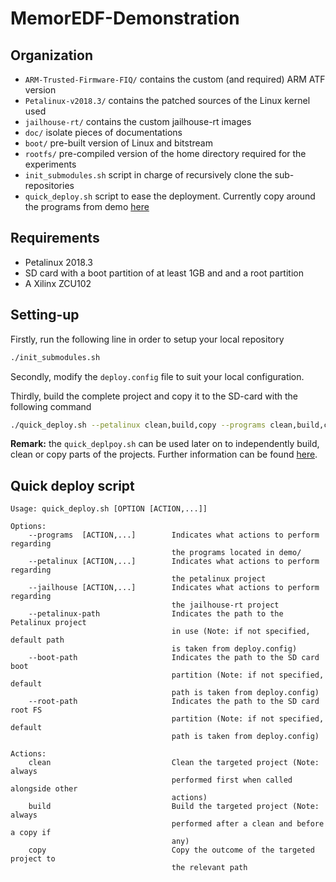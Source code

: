 # MemorEDF-Demonstration

## Organization

 - ```ARM-Trusted-Firmware-FIQ/``` contains the custom (and required) ARM ATF version
 - ```Petalinux-v2018.3/``` contains the patched sources of the Linux kernel used
 - ```jailhouse-rt/``` contains the custom jailhouse-rt images
 - ```doc/``` isolate pieces of documentations
 - ```boot/``` pre-built version of Linux and bitstream
 - ```rootfs/``` pre-compiled version of the home directory required for the experiments
 - ```init_submodules.sh``` script in charge of recursively clone the sub-repositories
 - ```quick_deploy.sh``` script to ease the deployment. Currently copy around the programs from demo [here](#quick-deploy-script)

## Requirements

 - Petalinux 2018.3
 - SD card with a boot partition of at least 1GB and and a root partition
 - A Xilinx ZCU102

## Setting-up

Firstly, run the following line in order to setup your local repository
```bash
./init_submodules.sh
```

Secondly, modify the ```deploy.config``` file to suit your local configuration.

Thirdly, build the complete project and copy it to the SD-card with the following command
```bash
./quick_deploy.sh --petalinux clean,build,copy --programs clean,build,copy --jailhouse clean,build,copy
```
**Remark:** the ```quick_deplpoy.sh``` can be used later on to independently build, clean or copy parts of the projects. Further information can be found [here](#quick-deploy-script).

## Quick deploy script
```
Usage: quick_deploy.sh [OPTION [ACTION,...]]

Options:
    --programs  [ACTION,...]        Indicates what actions to perform regarding
                                    the programs located in demo/
    --petalinux [ACTION,...]        Indicates what actions to perform regarding
                                    the petalinux project
    --jailhouse [ACTION,...]        Indicates what actions to perform regarding
                                    the jailhouse-rt project
    --petalinux-path                Indicates the path to the Petalinux project
                                    in use (Note: if not specified, default path
                                    is taken from deploy.config)
    --boot-path                     Indicates the path to the SD card boot
                                    partition (Note: if not specified, default
                                    path is taken from deploy.config)
    --root-path                     Indicates the path to the SD card root FS
                                    partition (Note: if not specified, default
                                    path is taken from deploy.config)

Actions:
    clean                           Clean the targeted project (Note: always
                                    performed first when called alongside other
                                    actions)
    build                           Build the targeted project (Note: always
                                    performed after a clean and before a copy if
                                    any)
    copy                            Copy the outcome of the targeted project to
                                    the relevant path
```
